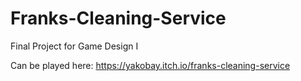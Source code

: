 # Franks-Cleaning-Service
Final Project for Game Design I

Can be played here: https://yakobay.itch.io/franks-cleaning-service
